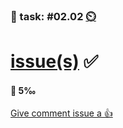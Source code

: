 ### 💪 task: #02.02 [⏲️](https://youtu.be/h1uaTOmvZbA)

# [issue(s)](https://docs.github.com/en/issues) ✅

#### 🏅 5‰

[Give comment issue a 👍](https://github.com/astefanutti/decktape/issues/296)
